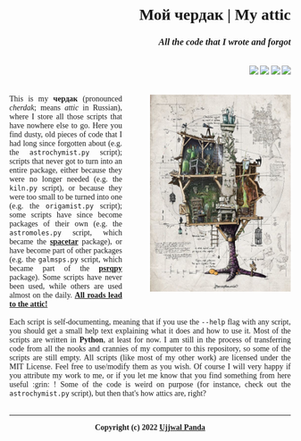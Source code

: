 <div style="font-family:JetBrainsMono Nerd Font">
<div align="right">
<h1>Мой чердак | My attic</h1>
<h3><i>All the code that I wrote and forgot</i></h3>
<br/>
<img src=https://img.shields.io/github/license/astrogewgaw/cherdak?style=for-the-badge>
<img src=https://img.shields.io/github/stars/astrogewgaw/cherdak?style=for-the-badge>
<a href="https://gitmoji.dev"><img src=https://img.shields.io/badge/gitmoji-%20😜%20😍-FFDD67.svg?style=for-the-badge></a>
<a href="https://github.com/psf/black"><img src=https://img.shields.io/badge/code%20style-black-000000.svg?style=for-the-badge></a>
</div>
<br/><br/>
<img
    alt="cherdak"
    src="assets/cherdak.jpg"
    align="right" width=50%
    style="margin:0px 0px 25px 50px"
>
<div align="justify">
This is my <b>чердак</b> (pronounced <i>cherdak</i>; means <i>attic</i> in
Russian), where I store all those scripts that have nowhere else to go. Here you
find dusty, old pieces of code that I had long since forgotten about (e.g. the
<code>astrochymist.py</code> script); scripts that never got to turn into an
entire package, either because they were no longer needed (e.g. the
<code>kiln.py</code> script), or because they were too small to be turned into
one (e.g. the <code>origamist.py</code> script); some scripts have since become
packages of their own (e.g. the <code>astromoles.py</code> script, which became
the <a href="https://github.com/astrogewgaw/spacetar"><b>spacetar</b></a>
package), or have become part of other packages (e.g. the
<code>galmsps.py</code> script, which became part of the <a
href="https://github.com/mattpitkin/psrqpy"><b>psrqpy</b></a> package). Some
scripts have never been used, while others are used almost on the daily. <a
href="https://en.wikipedia.org/wiki/Milliarium_Aureum"><b>All roads lead to the
attic!</b></a>
<br/><br/>
Each script is self-documenting, meaning that if you use the <code>--help</code>
flag with any script, you should get a small help text explaining what it does
and how to use it. Most of the scripts are written in <b>Python</b>, at least
for now. I am still in the process of transferring code from all the nooks and
crannies of my computer to this repository, so some of the scripts are still
empty. All scripts (like most of my other work) are licensed under the MIT
License. Feel free to use/modify them as you wish. Of course I will very happy
if you attribute my work to me, or if you let me know that you find something
from here useful :grin: ! Some of the code is weird on purpose (for instance,
check out the <code>astrochymist.py</code> script), but then that's how attics
are, right?
</div>
<br/>
<div align="center">
<hr/>
<b>Copyright (c) 2022 <a href=https://github.com/astrogewgaw>Ujjwal Panda</a></b>
</div>
</div>
